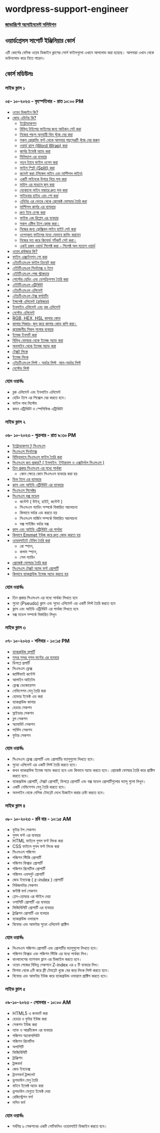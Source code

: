 # wordpress-support-engineer

### [জাভাস্ক্রিপ্ট অ্যসাইনমেন্ট সলিউশন](https://github.com/nayemspecial/wordpress-support-engineer/blob/main/parts/js-assignment-solution.md)

## ওয়ার্ডপ্রেসস সাপোর্ট ইঞ্জিনিয়ার কোর্স
এটি কোর্সের বেসিক ওয়েব ডিজাইন ক্লাসের সোর্স ফাইলগুলো এখানে আপলোড করা হয়েছে। আপনারা এখান থেকে ডাউনলোড করে নিতে পারেন।

## কোর্স মডিউলঃ
### লাইভ ক্লাস ১
### ০৫- ১০-২০২৩ - বৃহস্পতিবার - রাত ১০:০০ PM 
- [ওয়েব ডিজাইন কি?](https://www.youtube.com/watch?v=GMva1ooWso8)
- [কোড এডিটর কি?](https://github.com/nayemspecial/wordpress-support-engineer/blob/main/parts/vs-code-outline.md)
    - [ইন্ট্রোডাকশন](https://youtu.be/ckzETcYGJiw)
    - [বিভিন্ন টাইপের ফাইলের জন্য আইকন সেট করা](https://youtu.be/_ME03MJ7TRo)
    - [নিজের পছন্দ অনুযায়ী থিম খুঁজে বের করা](https://youtu.be/0SfPiyJmzO0)
    - [সকল প্রোগ্রামিং ফন্ট থেকে আপনার পছন্দেরটি খুঁজে বের করুন](https://youtu.be/w8QAHxMhMRk)
    - [ওয়ার্ড র‍্যাপ (Word Wrap) করা](https://www.youtube.com/watch?v=XBHoo6dSxig)
    - [কার্সর ইফেক্ট অ্যাড করা](https://youtu.be/6c0oYkwdLMM)
    - [মিনিম্যাপ এর ব্যবহার](https://www.youtube.com/watch?v=_gvgG0DKDHo)
    - [নতুন ট্যাবে ফাইল ওপেন করা](https://youtu.be/B62HoCYbjqU)
    - [ফাইল স্প্লিট (Split) করা](https://youtu.be/2ZmzLatOoG0)
    - [কমেন্ট করা (সিঙ্গেল লাইন এবং মাল্টিপল লাইন)](https://youtu.be/V6V3l4avv2o)
    - [একটি লাইনকে উপরে নিচে মুভ করা](https://youtu.be/4r6lDF30_SQ)
    - [মাউস এর মাধ্যমে জুম করা](https://youtu.be/3bEvm59spiI)
    - [যেকোনো লাইন নাম্বারে দ্রুত মুভ করা](https://youtu.be/9YYXdt99j0U)
    - [সাইডবার হাইড এবং শো করা](https://youtu.be/Q6Udb8QT8pk)
    - [এডিটর এর ভেতর থেকে প্রোজেক্ট ফোল্ডার তৈরি করা](https://youtu.be/XOM6rtzYUlE)
    - [মাল্টিপল কার্সর এর ব্যাবহার](https://youtu.be/XhuLGv7-SEk)
    - [দ্রুত ট্যাব চেন্জ করা](https://www.youtube.com/watch?v=MjFY4C832Fc)
    - [ফাইন্ড এন্ড রিপ্লেস এর ব্যবহার](https://youtu.be/dCLNh_uLgFw)
    - [সকল এক্টিভ ট্যাগ ক্লোজ করা।](https://youtu.be/Wk9-PGDr10Q)
    - [নিজের জন্য ফ্লেক্সিবল লাইন হাইট সেট করা](https://youtu.be/hqOUotGETkk)
    - [ওপেনকৃত ফাইলের মধ্যে যেভাবে স্ক্রলিং করবেন](https://youtu.be/RvSgjyyEI3I)
    - [নিজের মত করে কিবোর্ড শর্টকার্ট সেট করা।](https://youtu.be/Y-cBIrhmqhI)
    - [একই রকম ওয়ার্ড সিলেক্ট করা - সিলেক্ট অল ম্যচেস ওয়ার্ড](https://youtu.be/pjzx5I-4UZg)
- [ওয়েব ব্রাউজার কি?](https://youtu.be/u1Mb2y--BTM)
- [ফাইল এক্সটেনশন শো করা](https://youtu.be/UaSbm6aHA4M)
- [এইচটিএমএল ফাইল ক্রিয়েট করা](https://youtu.be/KuHD8YdMrnQ)
- [এইটটিএমএল সিনট্যাক্স ও ট্যাগ](https://youtu.be/YH7Egt8mD3I)
- [এইটটিএমএল পেজ স্ট্রাকচার](https://youtu.be/tuFfLzX2mMQ)
- [পোস্টের হেডিং এবং ডেসক্রিপশন তৈরি করা](https://youtu.be/GTf5hx9teaQ)
- [এইটটিএমএল এট্রিবিউট](https://youtu.be/ruc1WatoVis)
- [এইচটিএমএল এলিমেন্ট](https://youtu.be/gla_JZEWtF4)
- [এইচটিএমএল টেক্স ফর্ম্যাটিং](https://youtu.be/d-bo6JaehsU) 
- [ইন্সপেক্ট এলিমেন্ট (ব্রাউজার)](https://youtu.be/mUs090XZzLw)
- [ইনলাইন এলিমেন্ট এবং ব্লক এলিমেন্ট](https://youtu.be/s6QEwfYnnpk)
- [নেস্টেড এলিমেন্ট](https://youtu.be/GdCIs4ilh90)
- [RGB, HEX, HSL কালার কোড](https://youtu.be/ywjXHCLZxls)
- [কালার পিকার- জুম করে কালার কোড কপি করা।](https://youtu.be/2oh26QXGRVk)
- [প্রয়োজনীয় সিম্বল গুলোর ব্যবহার](https://youtu.be/X-uhSYgpKF4)
- [ইমেজ ইনসার্ট করা](https://youtu.be/4EvGeykikxs)
- [বিভিন্ন ফোল্ডার থেকে ইমেজ অ্যাড করা](https://youtu.be/Mdcd7WFNrOg)
- [অনলাইন থেকে ইমেজ অ্যাড করা](https://youtu.be/eZwIez3_PRg)
- [টেক্সট লিংক](https://youtu.be/xjZ0RwqtyNw)
- [ইমেজ লিংক](https://youtu.be/DE8eA-_LINc)
- [এইচটিএমএল লিস্ট - অর্ডার লিস্ট, আন-অর্ডার লিস্ট](https://youtu.be/RJcHI5rt_00)
- [নেস্টেড লিস্ট](https://youtu.be/LByRNVEmtwA)
### হোম ওয়ার্কঃ
  - ব্লক এলিমেন্ট এবং ইনলাইন এলিমেন্ট 
  - হেডিং ট্যাগ এর পিক্সেল বের করতে হবে।
  - ফাইল পাথ সিস্টেম
  - কমন এট্রিবিউট ও স্পেসিফিক এট্রিবিউট

### লাইভ ক্লাস ২
### ০৬- ১০-২০২৩ - শুক্রবার - রাত ৯:৩০ PM
- [ইন্ট্রোডাকশন টু সিএসএস](https://youtu.be/P-5VY7_c9Es)
- [সিএসএস সিনট্যাক্স](https://youtu.be/CG_FY7Ox15w)
- [বিভিন্নভাবে সিএসএস ফাইল তৈরি করা](https://youtu.be/P9g5vjXNyQE)
- [সিএসএস কত প্রকার? ( ইনলাইন, ইন্টারনাল ও এক্সটার্নাল সিএসএস )](https://youtu.be/rzGiwTWZ1Uo) 
- [তিন প্রকার সিএসএস এর মধ্যে পার্থক্য](https://youtu.be/LpcKK_7J-ME)
    - কোন ক্ষেত্রে কোন সিএসএস ব্যবহার করা হয়
- [ডিভ ট্যাগ এর ব্যাবহার](https://youtu.be/2gCSbYGOwXw)
- [ক্লাস এবং আইডি এট্রিবিউট এর ব্যাবহার](https://youtu.be/P0aekiPGodI)
- [সিএসএস সিলেক্টর](https://youtu.be/QHSQyGtIfmM)
- [সিএসএস বক্স মডেল](https://youtu.be/Rlunejnra64)
    - কন্টেন্ট ( উইথ, হাইট, কন্টেন্ট )
    - সিএসএস প্যাডিং সম্পর্কে বিস্তারিত আলোচনা
    - কিভাবে বর্ডার এড করতে হয়
    - সিএসএস মার্জিন সম্পর্কে বিস্তারিত আলোচনা
    - বক্স সাইজিং বর্ডার বক্স
- [ক্লাস এবং আইডি এট্রিবিউট এর পার্থক্য](https://youtu.be/GT2GKqoUEnw)
- [কিভাবে Emmet ইউজ করে দ্রুত কোড করতে হয়](https://youtu.be/Hf7rBxcivj4)
- [ওয়েবসাইটে টেবিল তৈরি করা](https://youtu.be/A4lpcE0ifyw)
    - রো স্প্যান,
    - কলাম স্প্যান,
    - সেল প্যাডিং
- [প্রোজেক্ট ফোল্ডার তৈরি করা](https://youtu.be/jE_7q8uhAt4)
- [সিএসএস টেক্সট অ্যান্ড ফন্ট প্রোপার্টি](https://youtu.be/IdZZ4EuLcFU)
- [কিভাবে ব্যাকগ্রাউন্ড ইমেজ অ্যাড করতে হয়](https://youtu.be/CSrJrIitvHU)


### হোম ওয়ার্কঃ
  - তিন প্রকার সিএসএস এর মধ্যে পার্থক্য লিখতে হবে 
  - সুডো (Pseudo)  ক্লাস এবং সুডো এলিমেন্ট এর একটি লিস্ট তৈরি করতে হবে
  - ক্লাস এবং আইডি এট্রিবিউট এর পার্থক্য লিখতে হবে
  - বক্স মডেল সম্পর্কে বিস্তারিত লিখুন



### লাইভ ক্লাস ৩
### ০৭- ১০-২০২৩ - শনিবার - ১০:১৫ PM
- [ব্যাকগ্রাউন্ড প্রপার্টি](https://youtu.be/LWDVR9cQAKA)
- [সুন্দর সুন্দর গুগল ফন্টের এর ব্যবহার]()
- ডিসপ্লে প্রপার্টি
- সিএসএস ফ্লেক্স
- জাস্টিফাই কন্টেন্ট
- আলাইন আইটেম
- ফ্লেক্স ডেকোরেশন
- নেভিগেশন মেনু তৈরি করা
- হোভার ইফেক্ট এড করা
- ব্যাকগ্রাউন্ড কালার
- হেডার সেকশন
- স্লাইডার সেকশন
- ব্লগ সেকশন
- অ্যাবাউট সেকশন
- সার্ভিস সেকশন
- ফুটার সেকশন

### হোম ওয়ার্কঃ
  - সিএসএস ফ্লেক্স প্রোপার্টি এবং প্রোপার্টির ভ্যালুগুলো লিখতে হবে।
  - সুডো এলিমেন্ট এর একটি লিস্ট তৈরি করতে হবে।
  - কখন ব্যাকগ্রাউন্ড ইমেজ অ্যাড করতে হবে এবং কিভাবে অ্যাড করতে হবে। প্রোজেক্ট ফোল্ডার তৈরি করে প্রাক্টিস করতে হবে।
  - ব্যাকগ্রাউন্ড প্রোপার্টি, টেক্সট প্রোপার্টি, ডিসপ্লে প্রোপার্টি এবং বক্স মডেল প্রোপার্টিগুলোর ভ্যালু গুলো লিখুন।
  - একটি নেভিগেশন মেনু তৈরি করতে হবে।
  - অনলাইন থেকে বেসিক টেমপ্লেট দেখে ডিজাইন করার চেষ্টা করতে হবে।


### লাইভ ক্লাস ৪
### ০৮- ১০-২০২৩ - রবি বার - ১০:১৫ AM
- ফুটার টপ সেকশন
- গুগল ফন্ট এর ব্যবহার
- HTML  ফাইলে গুগল ফন্ট লিংক করা
- CSS  ফাইলে গুগল ফন্ট লিংক করা
- সিএসএস  পজিশন
- পজিশন স্টিকি  প্রোপার্টি
- পজিশন ফিক্সড প্রোপার্টি
- পজিশন রিলেটিভ প্রোপার্টি
- পজিসন এবসলুট প্রোপার্টি
- জেড ইনডেক্স ( z-index ) প্রোপার্টি
- নিউজলটার সেকশন
- কন্টাক্ট ফর্ম সেকশন
- প্লেস-হোল্ডার এর স্টাইল দেয়া
- ওপাসিটি প্রোপার্টি এর ব্যবহার
- ভিজিবিলিটি  প্রোপার্টি এর ব্যবহার
- ট্রাঞ্জিশন প্রোপার্টি এর ব্যবহার
- ব্যাকগ্রাউন্ড ওভারলে
- বিফোর এবং আফটার সুডো এলিমেন্ট প্রাক্টিস
### হোম ওয়ার্কঃ
  - সিএসএস পজিশন  প্রোপার্টি এবং প্রোপার্টির ভ্যালুগুলো লিখতে হবে।
  - পজিশন ফিক্সড এবং পজিশন স্টিকি এর মধ্যে পার্থক্য লিখ।
  - বাংলাদেশের ন্যাশনাল ফ্লাগ এর ডিজাইল করতে হবে।
  - ওয়েব পেজের বিভিন্ন সেকশনে  Z-index এর ৫ টি ব্যবহার লিখ।
  - ফিগমা থেকে ৫টি করে ফ্রী টেমপ্লেট খুজে বের করে লিংক লিস্ট করতে হবে।
  - বিফোর এবং আফটার ইউজ করে ব্যাকগ্রাউন্ড ওভারলে প্রাক্টিস করতে হবে।


### লাইভ ক্লাস ৫
### ০৯-১০-২০২৩ - সোমবার - ১০:০০ AM

- HTML5 এ কনভার্ট করা
- হেডার ও ফুটার ইউজ করা
- সেকশন ইউজ করা
- ন্যাভ ও আরটিকেল এর ব্যবহার 
- পজিশন অ্যাবাসলিউট
- পজিশন রিলেটিভ
- অপাসিটি
- ভিজিবিলিটি
- ট্রাঞ্জিশন
- ট্রান্সফর্ম
- জেড ইনডেক্স
- ট্রানসফর্ম ট্রান্সলেট
- ড্রপডাউন মেনু তৈরি
- বাটনে ইফেক্ট অ্যাড করা
- ড্রপডাউন মেনুতে ইফেক্ট দেয়া
- রেজিস্ট্রেশন ফর্ম
- লগিন ফর্ম

### হোম ওয়ার্কঃ
  - সর্বনিম্ন ৬ সেকশনের একটি পোর্টফলিও ওয়েবসাইট ডিজাইন করতে হবে।
